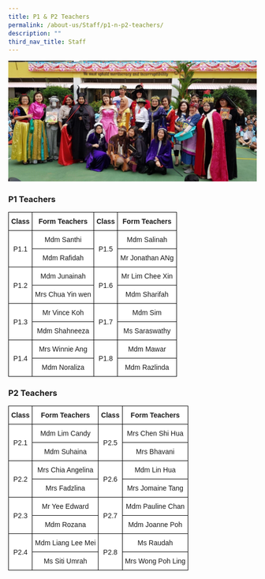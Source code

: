 ```yaml
---
title: P1 & P2 Teachers
permalink: /about-us/Staff/p1-n-p2-teachers/
description: ""
third_nav_title: Staff
---
```

![](/images/TNPS_Teachers.jpeg)

### P1 Teachers

<style type="text/css">
.tg  {border-collapse:collapse;border-spacing:0;margin:0px auto;}
.tg td{border-color:black;border-style:solid;border-width:1px;font-family:Arial, sans-serif;font-size:14px;
  overflow:hidden;padding:10px 5px;word-break:normal;}
.tg th{border-color:black;border-style:solid;border-width:1px;font-family:Arial, sans-serif;font-size:14px;
  font-weight:normal;overflow:hidden;padding:10px 5px;word-break:normal;}
.tg .tg-2g1l{background-color:#FFF;font-weight:bold;text-align:center;vertical-align:middle}
.tg .tg-f4yw{background-color:#FFF;text-align:center;vertical-align:middle}
</style>
<table class="tg">
<tbody>
  <tr>
    <td class="tg-2g1l">Class<br></td>
    <td class="tg-2g1l">Form Teachers<br></td>
    <td class="tg-2g1l">Class<br></td>
    <td class="tg-2g1l">Form Teachers<br></td>
  </tr>
  <tr>
    <td class="tg-f4yw" rowspan="2">P1.1<br></td>
    <td class="tg-f4yw">Mdm Santhi <br></td>
    <td class="tg-f4yw" rowspan="2">P1.5<br></td>
    <td class="tg-f4yw">Mdm Salinah<br></td>
  </tr>
  <tr>
    <td class="tg-f4yw">Mdm Rafidah <br></td>
    <td class="tg-f4yw">Mr Jonathan ANg<br></td>
  </tr>
  <tr>
    <td class="tg-f4yw" rowspan="2">P1.2<br></td>
    <td class="tg-f4yw">Mdm Junainah </td>
    <td class="tg-f4yw" rowspan="2">P1.6<br></td>
    <td class="tg-f4yw">Mr Lim Chee Xin<br></td>
  </tr>
  <tr>
    <td class="tg-f4yw">Mrs Chua Yin wen<br></td>
    <td class="tg-f4yw">Mdm Sharifah<br></td>
  </tr>
  <tr>
    <td class="tg-f4yw" rowspan="2">P1.3<br></td>
    <td class="tg-f4yw">Mr Vince Koh<br></td>
    <td class="tg-f4yw" rowspan="2">P1.7<br></td>
    <td class="tg-f4yw">Mdm Sim<br></td>
  </tr>
  <tr>
    <td class="tg-f4yw">Mdm Shahneeza<br></td>
    <td class="tg-f4yw">Ms Saraswathy<br></td>
  </tr>
  <tr>
    <td class="tg-f4yw" rowspan="2">P1.4<br></td>
    <td class="tg-f4yw">Mrs Winnie Ang<br></td>
    <td class="tg-f4yw" rowspan="2">P1.8<br></td>
    <td class="tg-f4yw">Mdm Mawar<br></td>
  </tr>
  <tr>
    <td class="tg-f4yw">Mdm Noraliza<br></td>
    <td class="tg-f4yw">Mdm Razlinda</td>
  </tr>
</tbody>
</table>

### P2 Teachers

<style type="text/css">
.tg  {border-collapse:collapse;border-spacing:0;margin:0px auto;}
.tg td{border-color:black;border-style:solid;border-width:1px;font-family:Arial, sans-serif;font-size:14px;
  overflow:hidden;padding:10px 5px;word-break:normal;}
.tg th{border-color:black;border-style:solid;border-width:1px;font-family:Arial, sans-serif;font-size:14px;
  font-weight:normal;overflow:hidden;padding:10px 5px;word-break:normal;}
.tg .tg-2g1l{background-color:#FFF;font-weight:bold;text-align:center;vertical-align:middle}
.tg .tg-f4yw{background-color:#FFF;text-align:center;vertical-align:middle}
</style>
<table class="tg">
<tbody>
  <tr>
    <td class="tg-2g1l">Class<br></td>
    <td class="tg-2g1l">Form Teachers<br></td>
    <td class="tg-2g1l">Class<br></td>
    <td class="tg-2g1l">Form Teachers<br></td>
  </tr>
  <tr>
    <td class="tg-f4yw" rowspan="2">P2.1<br></td>
    <td class="tg-f4yw">Mdm Lim Candy<br></td>
    <td class="tg-f4yw" rowspan="2">P2.5<br></td>
    <td class="tg-f4yw">Mrs Chen Shi Hua<br></td>
  </tr>
  <tr>
    <td class="tg-f4yw">Mdm Suhaina<br></td>
    <td class="tg-f4yw">Mrs Bhavani<br></td>
  </tr>
  <tr>
    <td class="tg-f4yw" rowspan="2">P2.2<br></td>
    <td class="tg-f4yw">Mrs Chia Angelina<br></td>
    <td class="tg-f4yw" rowspan="2">P2.6<br></td>
    <td class="tg-f4yw">Mdm Lin Hua<br></td>
  </tr>
  <tr>
    <td class="tg-f4yw">Mrs Fadzlina<br></td>
    <td class="tg-f4yw">Mrs Jomaine Tang<br></td>
  </tr>
  <tr>
    <td class="tg-f4yw" rowspan="2">P2.3<br></td>
    <td class="tg-f4yw">Mr Yee Edward<br></td>
    <td class="tg-f4yw" rowspan="2">P2.7<br></td>
    <td class="tg-f4yw">Mdm Pauline Chan<br></td>
  </tr>
  <tr>
    <td class="tg-f4yw">Mdm Rozana<br></td>
    <td class="tg-f4yw">Mdm Joanne Poh<br></td>
  </tr>
  <tr>
    <td class="tg-f4yw" rowspan="2">P2.4<br></td>
    <td class="tg-f4yw">Mdm Liang Lee Mei<br></td>
    <td class="tg-f4yw" rowspan="2">P2.8<br></td>
    <td class="tg-f4yw">Ms Raudah<br></td>
  </tr>
  <tr>
    <td class="tg-f4yw">Ms Siti Umrah<br></td>
    <td class="tg-f4yw">Mrs Wong Poh Ling</td>
  </tr>
</tbody>
</table>